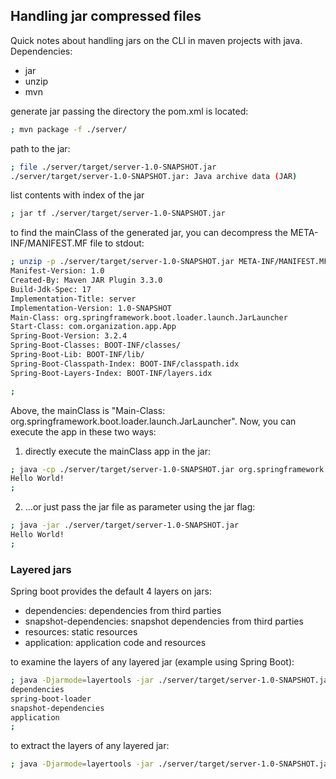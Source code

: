 ## Handling jar compressed files

Quick notes about handling jars on the CLI in maven projects with java. Dependencies:
- jar
- unzip
- mvn

generate jar passing the directory the pom.xml is located:
```sh
; mvn package -f ./server/
```
path to the jar:
```sh
; file ./server/target/server-1.0-SNAPSHOT.jar
./server/target/server-1.0-SNAPSHOT.jar: Java archive data (JAR)
```

list contents with index of the jar
```sh
; jar tf ./server/target/server-1.0-SNAPSHOT.jar
```

to find the mainClass of the generated jar, you can decompress the META-INF/MANIFEST.MF file to stdout:
```sh
; unzip -p ./server/target/server-1.0-SNAPSHOT.jar META-INF/MANIFEST.MF
Manifest-Version: 1.0
Created-By: Maven JAR Plugin 3.3.0
Build-Jdk-Spec: 17
Implementation-Title: server
Implementation-Version: 1.0-SNAPSHOT
Main-Class: org.springframework.boot.loader.launch.JarLauncher
Start-Class: com.organization.app.App
Spring-Boot-Version: 3.2.4
Spring-Boot-Classes: BOOT-INF/classes/
Spring-Boot-Lib: BOOT-INF/lib/
Spring-Boot-Classpath-Index: BOOT-INF/classpath.idx
Spring-Boot-Layers-Index: BOOT-INF/layers.idx

;
```

Above, the mainClass is "Main-Class: org.springframework.boot.loader.launch.JarLauncher".  Now, you can execute the app in these two ways:

1. directly execute the mainClass app in the jar:
```sh
; java -cp ./server/target/server-1.0-SNAPSHOT.jar org.springframework.boot.loader.launch.JarLauncher
Hello World!
;
```

2. ...or just pass the jar file as parameter using the jar flag:
```sh
; java -jar ./server/target/server-1.0-SNAPSHOT.jar
Hello World!
;
```

### Layered jars
Spring boot provides the default 4 layers on jars:

- dependencies: dependencies from third parties
- snapshot-dependencies: snapshot dependencies from third parties
- resources: static resources
- application: application code and resources

to examine the layers of any layered jar (example using Spring Boot):
```sh
; java -Djarmode=layertools -jar ./server/target/server-1.0-SNAPSHOT.jar list
dependencies
spring-boot-loader
snapshot-dependencies
application
;
```

to extract the layers of any layered jar:
```sh
; java -Djarmode=layertools -jar ./server/target/server-1.0-SNAPSHOT.jar extract
```
